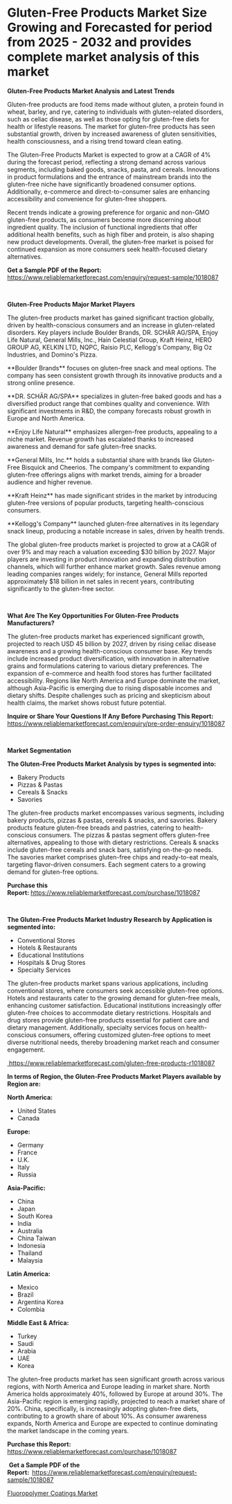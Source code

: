 <p><h1>Gluten-Free Products Market Size Growing and Forecasted for period from 2025 - 2032 and provides complete market analysis of this market</h1></p><p><strong>Gluten-Free Products Market Analysis and Latest Trends</strong></p>
<p><p>Gluten-free products are food items made without gluten, a protein found in wheat, barley, and rye, catering to individuals with gluten-related disorders, such as celiac disease, as well as those opting for gluten-free diets for health or lifestyle reasons. The market for gluten-free products has seen substantial growth, driven by increased awareness of gluten sensitivities, health consciousness, and a rising trend toward clean eating. </p><p>The Gluten-Free Products Market is expected to grow at a CAGR of 4% during the forecast period, reflecting a strong demand across various segments, including baked goods, snacks, pasta, and cereals. Innovations in product formulations and the entrance of mainstream brands into the gluten-free niche have significantly broadened consumer options. Additionally, e-commerce and direct-to-consumer sales are enhancing accessibility and convenience for gluten-free shoppers. </p><p>Recent trends indicate a growing preference for organic and non-GMO gluten-free products, as consumers become more discerning about ingredient quality. The inclusion of functional ingredients that offer additional health benefits, such as high fiber and protein, is also shaping new product developments. Overall, the gluten-free market is poised for continued expansion as more consumers seek health-focused dietary alternatives.</p></p>
<p><strong>Get a Sample PDF of the Report:&nbsp;</strong> <a href="https://www.reliablemarketforecast.com/enquiry/request-sample/1018087?utm_campaign=2780&utm_medium=2&utm_source=Github&utm_content=ia&utm_term=21032025&utm_id=gluten-free-products">https://www.reliablemarketforecast.com/enquiry/request-sample/1018087</a></p>
<p>&nbsp;</p>
<p><strong>Gluten-Free Products Major Market Players</strong></p>
<p><p>The gluten-free products market has gained significant traction globally, driven by health-conscious consumers and an increase in gluten-related disorders. Key players include Boulder Brands, DR. SCHÄR AG/SPA, Enjoy Life Natural, General Mills, Inc., Hain Celestial Group, Kraft Heinz, HERO GROUP AG, KELKIN LTD, NQPC, Raisio PLC, Kellogg's Company, Big Oz Industries, and Domino's Pizza.</p><p>**Boulder Brands** focuses on gluten-free snack and meal options. The company has seen consistent growth through its innovative products and a strong online presence. </p><p>**DR. SCHÄR AG/SPA** specializes in gluten-free baked goods and has a diversified product range that combines quality and convenience. With significant investments in R&D, the company forecasts robust growth in Europe and North America.</p><p>**Enjoy Life Natural** emphasizes allergen-free products, appealing to a niche market. Revenue growth has escalated thanks to increased awareness and demand for safe gluten-free snacks.</p><p>**General Mills, Inc.** holds a substantial share with brands like Gluten-Free Bisquick and Cheerios. The company's commitment to expanding gluten-free offerings aligns with market trends, aiming for a broader audience and higher revenue.</p><p>**Kraft Heinz** has made significant strides in the market by introducing gluten-free versions of popular products, targeting health-conscious consumers.</p><p>**Kellogg's Company** launched gluten-free alternatives in its legendary snack lineup, producing a notable increase in sales, driven by health trends.</p><p>The global gluten-free products market is projected to grow at a CAGR of over 9% and may reach a valuation exceeding $30 billion by 2027. Major players are investing in product innovation and expanding distribution channels, which will further enhance market growth. Sales revenue among leading companies ranges widely; for instance, General Mills reported approximately $18 billion in net sales in recent years, contributing significantly to the gluten-free sector.</p></p>
<p>&nbsp;</p>
<p><strong>What Are The Key Opportunities For Gluten-Free Products Manufacturers?</strong></p>
<p><p>The gluten-free products market has experienced significant growth, projected to reach USD 45 billion by 2027, driven by rising celiac disease awareness and a growing health-conscious consumer base. Key trends include increased product diversification, with innovation in alternative grains and formulations catering to various dietary preferences. The expansion of e-commerce and health food stores has further facilitated accessibility. Regions like North America and Europe dominate the market, although Asia-Pacific is emerging due to rising disposable incomes and dietary shifts. Despite challenges such as pricing and skepticism about health claims, the market shows robust future potential.</p></p>
<p><strong>Inquire or Share Your Questions If Any Before Purchasing This Report:</strong> <a href="https://www.reliablemarketforecast.com/enquiry/pre-order-enquiry/1018087?utm_campaign=2780&utm_medium=2&utm_source=Github&utm_content=ia&utm_term=21032025&utm_id=gluten-free-products">https://www.reliablemarketforecast.com/enquiry/pre-order-enquiry/1018087</a></p>
<p>&nbsp;</p>
<p><strong>Market Segmentation</strong></p>
<p><strong>The Gluten-Free Products Market Analysis by types is segmented into:</strong></p>
<p><ul><li>Bakery Products</li><li>Pizzas & Pastas</li><li>Cereals & Snacks</li><li>Savories</li></ul></p>
<p><p>The gluten-free products market encompasses various segments, including bakery products, pizzas & pastas, cereals & snacks, and savories. Bakery products feature gluten-free breads and pastries, catering to health-conscious consumers. The pizzas & pastas segment offers gluten-free alternatives, appealing to those with dietary restrictions. Cereals & snacks include gluten-free cereals and snack bars, satisfying on-the-go needs. The savories market comprises gluten-free chips and ready-to-eat meals, targeting flavor-driven consumers. Each segment caters to a growing demand for gluten-free options.</p></p>
<p><strong>Purchase this Report:&nbsp;</strong><a href="https://www.reliablemarketforecast.com/purchase/1018087?utm_campaign=2780&utm_medium=2&utm_source=Github&utm_content=ia&utm_term=21032025&utm_id=gluten-free-products">https://www.reliablemarketforecast.com/purchase/1018087</a></p>
<p>&nbsp;</p>
<p><strong>The Gluten-Free Products Market Industry Research by Application is segmented into:</strong></p>
<p><ul><li>Conventional Stores</li><li>Hotels & Restaurants</li><li>Educational Institutions</li><li>Hospitals & Drug Stores</li><li>Specialty Services</li></ul></p>
<p><p>The gluten-free products market spans various applications, including conventional stores, where consumers seek accessible gluten-free options. Hotels and restaurants cater to the growing demand for gluten-free meals, enhancing customer satisfaction. Educational institutions increasingly offer gluten-free choices to accommodate dietary restrictions. Hospitals and drug stores provide gluten-free products essential for patient care and dietary management. Additionally, specialty services focus on health-conscious consumers, offering customized gluten-free options to meet diverse nutritional needs, thereby broadening market reach and consumer engagement.</p></p>
<p><a href="https://www.reliablemarketforecast.com/gluten-free-products-r1018087?utm_campaign=2780&utm_medium=2&utm_source=Github&utm_content=ia&utm_term=21032025&utm_id=gluten-free-products">&nbsp;https://www.reliablemarketforecast.com/gluten-free-products-r1018087</a></p>
<p><strong>In terms of Region, the Gluten-Free Products Market Players available by Region are:</strong></p>
<p>
    <p> <strong> North America: </strong>
        <ul>
            <li>United States</li>
            <li>Canada</li>
        </ul>
        </p> 
    <p> <strong> Europe: </strong>
        <ul>
            <li>Germany</li>
            <li>France</li>
            <li>U.K.</li>
            <li>Italy</li>
            <li>Russia</li>
        </ul>
        </p> 
    <p> <strong> Asia-Pacific: </strong>
        <ul>
            <li>China</li>
            <li>Japan</li>
            <li>South Korea</li>
            <li>India</li>
            <li>Australia</li>
            <li>China Taiwan</li>
            <li>Indonesia</li>
            <li>Thailand</li>
            <li>Malaysia</li>
        </ul>
        </p> 
    <p> <strong> Latin America: </strong>
        <ul>
            <li>Mexico</li>
            <li>Brazil</li>
            <li>Argentina Korea</li>
            <li>Colombia</li>
        </ul>
        </p> 
    <p> <strong> Middle East & Africa: </strong>
        <ul>
            <li>Turkey</li>
            <li>Saudi</li>
            <li>Arabia</li>
            <li>UAE</li>
            <li>Korea</li>
        </ul>
    </p>
    </p>
<p><p>The gluten-free products market has seen significant growth across various regions, with North America and Europe leading in market share. North America holds approximately 40%, followed by Europe at around 30%. The Asia-Pacific region is emerging rapidly, projected to reach a market share of 20%. China, specifically, is increasingly adopting gluten-free diets, contributing to a growth share of about 10%. As consumer awareness expands, North America and Europe are expected to continue dominating the market landscape in the coming years.</p></p>
<p><strong>Purchase this Report: </strong><a href="https://www.reliablemarketforecast.com/purchase/1018087?utm_campaign=2780&utm_medium=2&utm_source=Github&utm_content=ia&utm_term=21032025&utm_id=gluten-free-products">https://www.reliablemarketforecast.com/purchase/1018087</a></p>
<p>&nbsp;<strong>Get a Sample PDF of the Report:&nbsp;&nbsp;</strong><a href="https://www.reliablemarketforecast.com/enquiry/request-sample/1018087?utm_campaign=2780&utm_medium=2&utm_source=Github&utm_content=ia&utm_term=21032025&utm_id=gluten-free-products">https://www.reliablemarketforecast.com/enquiry/request-sample/1018087</a></p>
<p><strong></strong></p>
<p><p><a href="https://github.com/nkbaroga/Market-Research-Report-List-1/blob/main/fluoropolymer-coatings-market.md?utm_campaign=2780&utm_medium=2&utm_source=Github&utm_content=ia&utm_term=21032025&utm_id=gluten-free-products">Fluoropolymer Coatings Market</a></p></p>
